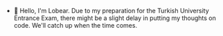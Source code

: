 - 👋 Hello, I'm Lobear. Due to my preparation for the Turkish University Entrance Exam, there might be a slight delay in putting my thoughts on code. We'll catch up when the time comes.
